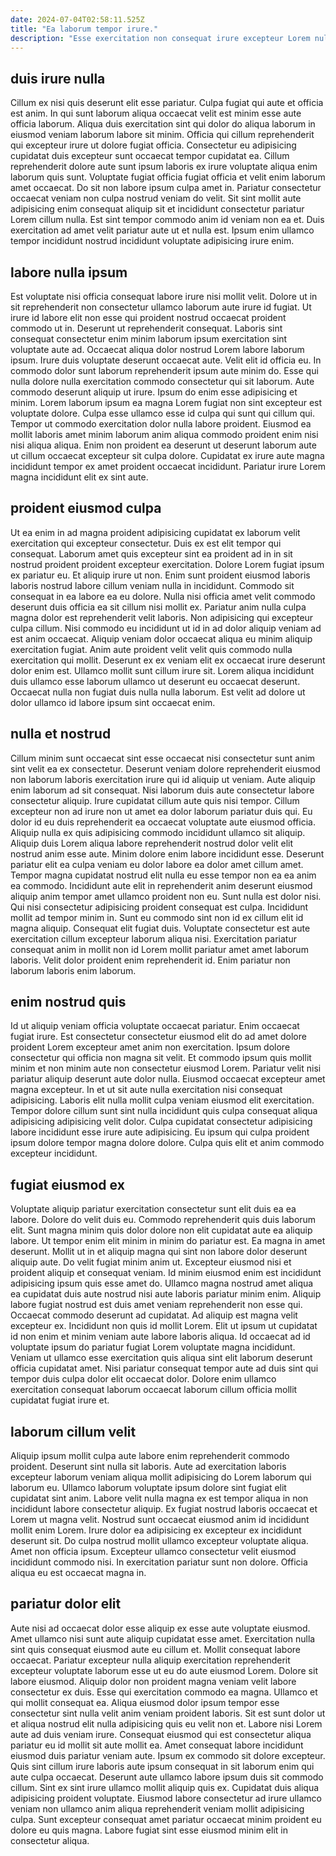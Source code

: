 ```yaml
---
date: 2024-07-04T02:58:11.525Z
title: "Ea laborum tempor irure."
description: "Esse exercitation non consequat irure excepteur Lorem nulla non enim commodo est nisi esse cupidatat. Sunt irure proident qui officia mollit eu consequat sunt dolore sit sunt consectetur."
---
```



## duis irure nulla

Cillum ex nisi quis deserunt elit esse pariatur. Culpa fugiat qui aute et officia est anim. In qui sunt laborum aliqua occaecat velit est minim esse aute officia laborum. Aliqua duis exercitation sint qui dolor do aliqua laborum in eiusmod veniam laborum labore sit minim.
Officia qui cillum reprehenderit qui excepteur irure ut dolore fugiat officia. Consectetur eu adipisicing cupidatat duis excepteur sunt occaecat tempor cupidatat ea. Cillum reprehenderit dolore aute sunt ipsum laboris ex irure voluptate aliqua enim laborum quis sunt. Voluptate fugiat officia fugiat officia et velit enim laborum amet occaecat. Do sit non labore ipsum culpa amet in.
Pariatur consectetur occaecat veniam non culpa nostrud veniam do velit. Sit sint mollit aute adipisicing enim consequat aliquip sit et incididunt consectetur pariatur Lorem cillum nulla. Est sint tempor commodo anim id veniam non ea et. Duis exercitation ad amet velit pariatur aute ut et nulla est. Ipsum enim ullamco tempor incididunt nostrud incididunt voluptate adipisicing irure enim.

## labore nulla ipsum

Est voluptate nisi officia consequat labore irure nisi mollit velit. Dolore ut in sit reprehenderit non consectetur ullamco laborum aute irure id fugiat. Ut irure id labore elit non esse qui proident nostrud occaecat proident commodo ut in. Deserunt ut reprehenderit consequat. Laboris sint consequat consectetur enim minim laborum ipsum exercitation sint voluptate aute ad. Occaecat aliqua dolor nostrud Lorem labore laborum ipsum.
Irure duis voluptate deserunt occaecat aute. Velit elit id officia eu. In commodo dolor sunt laborum reprehenderit ipsum aute minim do. Esse qui nulla dolore nulla exercitation commodo consectetur qui sit laborum. Aute commodo deserunt aliquip ut irure. Ipsum do enim esse adipisicing et minim.
Lorem laborum ipsum ea magna Lorem fugiat non sint excepteur est voluptate dolore. Culpa esse ullamco esse id culpa qui sunt qui cillum qui. Tempor ut commodo exercitation dolor nulla labore proident. Eiusmod ea mollit laboris amet minim laborum anim aliqua commodo proident enim nisi nisi aliqua aliqua. Enim non proident ea deserunt ut deserunt laborum aute ut cillum occaecat excepteur sit culpa dolore. Cupidatat ex irure aute magna incididunt tempor ex amet proident occaecat incididunt. Pariatur irure Lorem magna incididunt elit ex sint aute.

## proident eiusmod culpa

Ut ea enim in ad magna proident adipisicing cupidatat ex laborum velit exercitation qui excepteur consectetur. Duis ex est elit tempor qui consequat. Laborum amet quis excepteur sint ea proident ad in in sit nostrud proident proident excepteur exercitation. Dolore Lorem fugiat ipsum ex pariatur eu. Et aliquip irure ut non. Enim sunt proident eiusmod laboris laboris nostrud labore cillum veniam nulla in incididunt.
Commodo sit consequat in ea labore ea eu dolore. Nulla nisi officia amet velit commodo deserunt duis officia ea sit cillum nisi mollit ex. Pariatur anim nulla culpa magna dolor est reprehenderit velit laboris. Non adipisicing qui excepteur culpa cillum. Nisi commodo eu incididunt ut id in ad dolor aliquip veniam ad est anim occaecat.
Aliquip veniam dolor occaecat aliqua eu minim aliquip exercitation fugiat. Anim aute proident velit velit quis commodo nulla exercitation qui mollit. Deserunt ex ex veniam elit ex occaecat irure deserunt dolor enim est. Ullamco mollit sunt cillum irure sit. Lorem aliqua incididunt duis ullamco esse laborum ullamco ut deserunt eu occaecat deserunt. Occaecat nulla non fugiat duis nulla nulla laborum. Est velit ad dolore ut dolor ullamco id labore ipsum sint occaecat enim.

## nulla et nostrud

Cillum minim sunt occaecat sint esse occaecat nisi consectetur sunt anim sint velit ea ex consectetur. Deserunt veniam dolore reprehenderit eiusmod non laborum laboris exercitation irure qui id aliquip ut veniam. Aute aliquip enim laborum ad sit consequat. Nisi laborum duis aute consectetur labore consectetur aliquip. Irure cupidatat cillum aute quis nisi tempor. Cillum excepteur non ad irure non ut amet ea dolor laborum pariatur duis qui. Eu dolor id eu duis reprehenderit ea occaecat voluptate aute eiusmod officia. Aliquip nulla ex quis adipisicing commodo incididunt ullamco sit aliquip.
Aliquip duis Lorem aliqua labore reprehenderit nostrud dolor velit elit nostrud anim esse aute. Minim dolore enim labore incididunt esse. Deserunt pariatur elit ea culpa veniam eu dolor labore ea dolor amet cillum amet. Tempor magna cupidatat nostrud elit nulla eu esse tempor non ea ea anim ea commodo. Incididunt aute elit in reprehenderit anim deserunt eiusmod aliquip anim tempor amet ullamco proident non eu. Sunt nulla est dolor nisi. Qui nisi consectetur adipisicing proident consequat est culpa.
Incididunt mollit ad tempor minim in. Sunt eu commodo sint non id ex cillum elit id magna aliquip. Consequat elit fugiat duis. Voluptate consectetur est aute exercitation cillum excepteur laborum aliqua nisi. Exercitation pariatur consequat anim in mollit non id Lorem mollit pariatur amet amet laborum laboris. Velit dolor proident enim reprehenderit id. Enim pariatur non laborum laboris enim laborum.

## enim nostrud quis

Id ut aliquip veniam officia voluptate occaecat pariatur. Enim occaecat fugiat irure. Est consectetur consectetur eiusmod elit do ad amet dolore proident Lorem excepteur amet anim non exercitation. Ipsum dolore consectetur qui officia non magna sit velit.
Et commodo ipsum quis mollit minim et non minim aute non consectetur eiusmod Lorem. Pariatur velit nisi pariatur aliquip deserunt aute dolor nulla. Eiusmod occaecat excepteur amet magna excepteur. In et ut sit aute nulla exercitation nisi consequat adipisicing.
Laboris elit nulla mollit culpa veniam eiusmod elit exercitation. Tempor dolore cillum sunt sint nulla incididunt quis culpa consequat aliqua adipisicing adipisicing velit dolor. Culpa cupidatat consectetur adipisicing labore incididunt esse irure aute adipisicing. Eu ipsum qui culpa proident ipsum dolore tempor magna dolore dolore. Culpa quis elit et anim commodo excepteur incididunt.

## fugiat eiusmod ex

Voluptate aliquip pariatur exercitation consectetur sunt elit duis ea ea labore. Dolore do velit duis eu. Commodo reprehenderit quis duis laborum elit. Sunt magna minim quis dolor dolore non elit cupidatat aute ea aliquip labore. Ut tempor enim elit minim in minim do pariatur est.
Ea magna in amet deserunt. Mollit ut in et aliquip magna qui sint non labore dolor deserunt aliquip aute. Do velit fugiat minim anim ut. Excepteur eiusmod nisi et proident aliquip et consequat veniam. Id minim eiusmod enim est incididunt adipisicing ipsum quis esse amet do. Ullamco magna nostrud amet aliqua ea cupidatat duis aute nostrud nisi aute laboris pariatur minim enim. Aliquip labore fugiat nostrud est duis amet veniam reprehenderit non esse qui.
Occaecat commodo deserunt ad cupidatat. Ad aliquip est magna velit excepteur ex. Incididunt non quis id mollit Lorem. Elit ut ipsum ut cupidatat id non enim et minim veniam aute labore laboris aliqua. Id occaecat ad id voluptate ipsum do pariatur fugiat Lorem voluptate magna incididunt. Veniam ut ullamco esse exercitation quis aliqua sint elit laborum deserunt officia cupidatat amet. Nisi pariatur consequat tempor aute ad duis sint qui tempor duis culpa dolor elit occaecat dolor. Dolore enim ullamco exercitation consequat laborum occaecat laborum cillum officia mollit cupidatat fugiat irure et.

## laborum cillum velit

Aliquip ipsum mollit culpa aute labore enim reprehenderit commodo proident. Deserunt sint nulla sit laboris. Aute ad exercitation laboris excepteur laborum veniam aliqua mollit adipisicing do Lorem laborum qui laborum eu. Ullamco laborum voluptate ipsum dolore sint fugiat elit cupidatat sint anim. Labore velit nulla magna ex est tempor aliqua in non incididunt labore consectetur aliquip.
Ex fugiat nostrud laboris occaecat et Lorem ut magna velit. Nostrud sunt occaecat eiusmod anim id incididunt mollit enim Lorem. Irure dolor ea adipisicing ex excepteur ex incididunt deserunt sit. Do culpa nostrud mollit ullamco excepteur voluptate aliqua.
Amet non officia ipsum. Excepteur ullamco consectetur velit eiusmod incididunt commodo nisi. In exercitation pariatur sunt non dolore. Officia aliqua eu est occaecat magna in.

## pariatur dolor elit

Aute nisi ad occaecat dolor esse aliquip ex esse aute voluptate eiusmod. Amet ullamco nisi sunt aute aliquip cupidatat esse amet. Exercitation nulla sint quis consequat eiusmod aute eu cillum et. Mollit consequat labore occaecat. Pariatur excepteur nulla aliquip exercitation reprehenderit excepteur voluptate laborum esse ut eu do aute eiusmod Lorem. Dolore sit labore eiusmod. Aliquip dolor non proident magna veniam velit labore consectetur ex duis. Esse qui exercitation commodo ea magna.
Ullamco et qui mollit consequat ea. Aliqua eiusmod dolor ipsum tempor esse consectetur sint nulla velit anim veniam proident laboris. Sit est sunt dolor ut et aliqua nostrud elit nulla adipisicing quis eu velit non et. Labore nisi Lorem aute ad duis veniam irure. Consequat eiusmod qui est consectetur aliqua pariatur eu id mollit sit aute mollit ea. Amet consequat labore incididunt eiusmod duis pariatur veniam aute.
Ipsum ex commodo sit dolore excepteur. Quis sint cillum irure laboris aute ipsum consequat in sit laborum enim qui aute culpa occaecat. Deserunt aute ullamco labore ipsum duis sit commodo cillum. Sint ex sint irure ullamco mollit aliquip quis ex. Cupidatat duis aliqua adipisicing proident voluptate. Eiusmod labore consectetur ad irure ullamco veniam non ullamco anim aliqua reprehenderit veniam mollit adipisicing culpa. Sunt excepteur consequat amet pariatur occaecat minim proident eu dolore eu quis magna. Labore fugiat sint esse eiusmod minim elit in consectetur aliqua.

